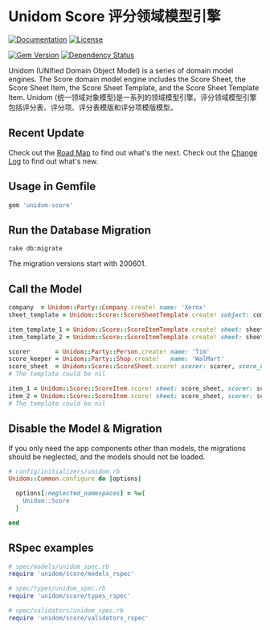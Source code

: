 # Unidom Score 评分领域模型引擎

[![Documentation](http://img.shields.io/badge/docs-rdoc.info-blue.svg)](http://www.rubydoc.info/gems/unidom-score/frames)
[![License](https://img.shields.io/badge/license-MIT-green.svg)](http://opensource.org/licenses/MIT)

[![Gem Version](https://badge.fury.io/rb/unidom-score.svg)](https://badge.fury.io/rb/unidom-score)
[![Dependency Status](https://gemnasium.com/badges/github.com/topbitdu/unidom-score.svg)](https://gemnasium.com/github.com/topbitdu/unidom-score)

Unidom (UNIfied Domain Object Model) is a series of domain model engines. The Score domain model engine includes the Score Sheet, the Score Sheet Item, the Score Sheet Template, and the Score Sheet Template Item.
Unidom (统一领域对象模型)是一系列的领域模型引擎。评分领域模型引擎包括评分表、评分项、评分表模版和评分项模版模型。



## Recent Update

Check out the [Road Map](ROADMAP.md) to find out what's the next.
Check out the [Change Log](CHANGELOG.md) to find out what's new.



## Usage in Gemfile

```ruby
gem 'unidom-score'
```



## Run the Database Migration

```shell
rake db:migrate
```
The migration versions start with 200601.



## Call the Model

```ruby
company  = Unidom::Party::Company.create! name: 'Xerox'
sheet_template = Unidom::Score::ScoreSheetTemplate.create! subject: company, name: 'Survey 2003', score: 100

item_template_1 = Unidom::Score::ScoreItemTemplate.create! sheet: sheet_template, title: 'Q1: What is your name?', score: 60
item_template_2 = Unidom::Score::ScoreItemTemplate.create! sheet: sheet_template, title: 'Q2: How old are you?', score: 40

scorer       = Unidom::Party::Person.create! name: 'Tim'
score_keeper = Unidom::Party::Shop.create!   name: 'WalMart'
score_sheet  = Unidom::Score::ScoreSheet.score! scorer: scorer, score_keeper: score_keeper, template: sheet_template, name: nil, score: 98, scored_on: Date.current, opened_at: Time.now, description: nil, instruction: nil
# The template could be nil

item_1 = Unidom::Score::ScoreItem.score! sheet: score_sheet, scorer: score_sheet.try(:scorer), template: item_template_1, title: item_template_1.try(:title), score: 59, scored_on: Date.current, opened_at: Time.now, description: nil, instruction: nil
item_2 = Unidom::Score::ScoreItem.score! sheet: score_sheet, scorer: score_sheet.try(:scorer), template: item_template_2, title: item_template_2.try(:title), score: 39, scored_on: Date.current, opened_at: Time.now, description: nil, instruction: nil
# The template could be nil
```



## Disable the Model & Migration

If you only need the app components other than models, the migrations should be neglected, and the models should not be loaded.
```ruby
# config/initializers/unidom.rb
Unidom::Common.configure do |options|

  options[:neglected_namespaces] = %w{
    Unidom::Score
  }

end
```



## RSpec examples

```ruby
# spec/models/unidom_spec.rb
require 'unidom/score/models_rspec'

# spec/types/unidom_spec.rb
require 'unidom/score/types_rspec'

# spec/validators/unidom_spec.rb
require 'unidom/score/validators_rspec'
```
